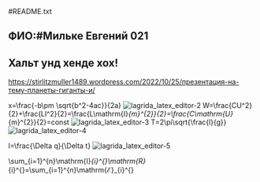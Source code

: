 
#README.txt
## ФИО:#Мильке Евгений 021
## Хальт унд хенде хох!
https://stirlitzmuller1489.wordpress.com/2022/10/25/презентация-на-тему-планеты-гиганты-и/

   x=\frac{-b\pm \sqrt{b^2-4ac}}{2a}
   ![lagrida_latex_editor-2](https://user-images.githubusercontent.com/114472400/200513522-298e247c-7bd9-4203-8cfe-351e89adb9df.png)
   W=\frac{CU^2}{2}+\frac{LI^2}{2}=\frac{L\mathrm{I}_{m}^{2}}{2}=\frac{C\mathrm{U}_{m}^{2}}{2}=const
   ![lagrida_latex_editor-3](https://user-images.githubusercontent.com/114472400/200515535-c436f19c-37c9-4c8b-a080-f4b12e6377f0.png)
   T=2\pi\sqrt{\frac{l}{g}}
   ![lagrida_latex_editor-4](https://user-images.githubusercontent.com/114472400/200515833-bf545162-dd95-4c82-8758-085dccb7d3b5.png)

   I=\frac{\Delta q}{\Delta t}
![lagrida_latex_editor-5](https://user-images.githubusercontent.com/114472400/200516031-eb4b6aff-29b1-4c1c-a405-9548a7608a30.png)

   \sum_{i=1}^{n}\mathrm{I}_{i}^{}\mathrm{R}_{i}^{}=\sum_{i=1}^{n}\mathrm{ℰ}_{i}^{}


